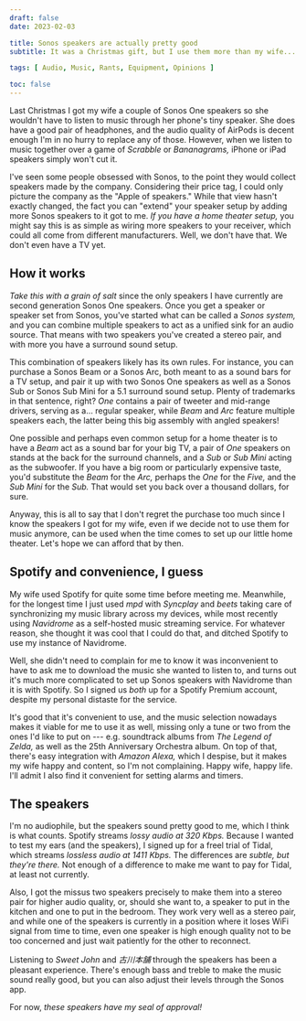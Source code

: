 ```yaml
---
draft: false
date: 2023-02-03

title: Sonos speakers are actually pretty good
subtitle: It was a Christmas gift, but I use them more than my wife...

tags: [ Audio, Music, Rants, Equipment, Opinions ]

toc: false
---
```


Last Christmas I got my wife a couple of Sonos One speakers so she wouldn't
have to listen to music through her phone's tiny speaker. She does have a good
pair of headphones, and the audio quality of AirPods is decent enough I'm in no
hurry to replace any of those. However, when we listen to music together over a
game of _Scrabble_ or _Bananagrams,_ iPhone or iPad speakers simply won't cut
it.

I've seen some people obsessed with Sonos, to the point they would collect
speakers made by the company. Considering their price tag, I could only picture
the company as the "Apple of speakers." While that view hasn't exactly changed,
the fact you can "extend" your speaker setup by adding more Sonos speakers to
it got to me. _If you have a home theater setup,_ you might say this is as
simple as wiring more speakers to your receiver, which could all come from
different manufacturers. Well, we don't have that. We don't even have a TV yet.

## How it works

_Take this with a grain of salt_ since the only speakers I have currently are
second generation Sonos One speakers. Once you get a speaker or speaker set
from Sonos, you've started what can be called a _Sonos system,_ and you can
combine multiple speakers to act as a unified sink for an audio source. That
means with two speakers you've created a stereo pair, and with more you have a
surround sound setup.

This combination of speakers likely has its own rules. For instance, you can
purchase a Sonos Beam or a Sonos Arc, both meant to as a sound bars for a TV
setup, and pair it up with two Sonos One speakers as well as a Sonos Sub or
Sonos Sub Mini for a 5.1 surround sound setup. Plenty of trademarks in that
sentence, right? _One_ contains a pair of tweeter and mid-range drivers,
serving as a... regular speaker, while _Beam_ and _Arc_ feature multiple
speakers each, the latter being this big assembly with angled speakers!

One possible and perhaps even common setup for a home theater is to have a
_Beam_ act as a sound bar for your big TV, a pair of _One_ speakers on stands
at the back for the surround channels, and a _Sub_ or _Sub Mini_ acting as the
subwoofer. If you have a big room or particularly expensive taste, you'd
substitute the _Beam_ for the _Arc,_ perhaps the _One_ for the _Five,_ and the
_Sub Mini_ for the _Sub._ That would set you back over a thousand dollars, for
sure.

Anyway, this is all to say that I don't regret the purchase too much since I
know the speakers I got for my wife, even if we decide not to use them for
music anymore, can be used when the time comes to set up our little home
theater. Let's hope we can afford that by then.

## Spotify and convenience, I guess

My wife used Spotify for quite some time before meeting me. Meanwhile, for the
longest time I just used _mpd_ with _Syncplay_ and _beets_ taking care of
synchronizing my music library across my devices, while most recently using
_Navidrome_ as a self-hosted music streaming service. For whatever reason, she
thought it was cool that I could do that, and ditched Spotify to use my
instance of Navidrome.

Well, she didn't need to complain for me to know it was inconvenient to have to
ask me to download the music she wanted to listen to, and turns out it's much
more complicated to set up Sonos speakers with Navidrome than it is with
Spotify. So I signed us _both_ up for a Spotify Premium account, despite my
personal distaste for the service.

It's good that it's convenient to use, and the music selection nowadays makes
it viable for me to use it as well, missing only a tune or two from the ones
I'd like to put on --- e.g. soundtrack albums from _The Legend of Zelda,_ as
well as the 25th Anniversary Orchestra album. On top of that, there's easy
integration with _Amazon Alexa,_ which I despise, but it makes my wife happy
and content, so I'm not complaining. Happy wife, happy life. I'll admit I also
find it convenient for setting alarms and timers.

## The speakers

I'm no audiophile, but the speakers sound pretty good to me, which I think is
what counts. Spotify streams _lossy audio at 320 Kbps._ Because I wanted to
test my ears (and the speakers), I signed up for a freel trial of Tidal, which
streams _lossless audio at 1411 Kbps._ The differences are _subtle, but they're
there._ Not enough of a difference to make me want to pay for Tidal, at least
not currently.

Also, I got the missus two speakers precisely to make them into a stereo pair
for higher audio quality, or, should she want to, a speaker to put in the
kitchen and one to put in the bedroom. They work very well as a stereo pair,
and while one of the speakers is currently in a position where it loses WiFi
signal from time to time, even one speaker is high enough quality not to be too
concerned and just wait patiently for the other to reconnect.

Listening to _Sweet John_ and _古川本舗_ through the speakers has been a
pleasant experience. There's enough bass and treble to make the music sound
really good, but you can also adjust their levels through the Sonos app.

For now, _these speakers have my seal of approval!_
